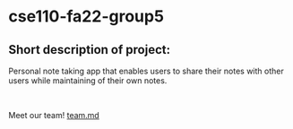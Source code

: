 # cse110-fa22-group5
## Short description of project: 
Personal note taking app that enables users to share their notes with other users while maintaining of their own notes.

<br> 

Meet our team! [team.md](admin/team.md)
